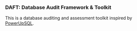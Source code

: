 ### DAFT: Database Audit Framework & Toolkit ### 
This is a database auditing and assessment toolkit inspired by <a href="  https://github.com/NetSPI/PowerUpSQL/wiki">PowerUpSQL</a>.
